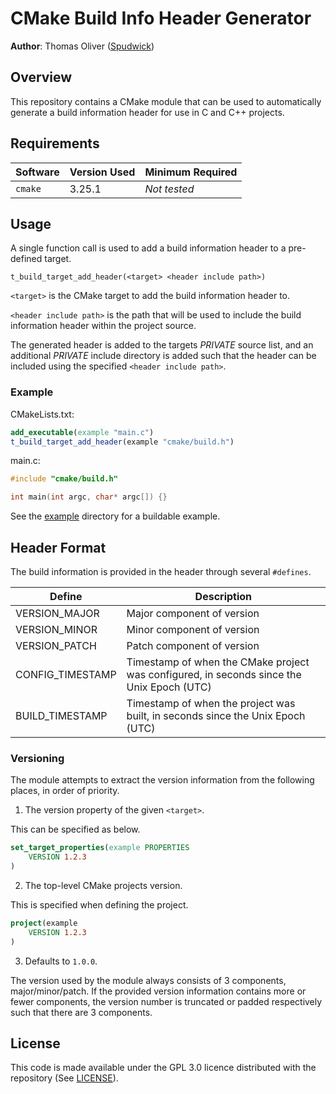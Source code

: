 # CMake Build Info Header Generator

**Author**: Thomas Oliver ([Spudwick](https://github.com/Spudwick))

## Overview

This repository contains a CMake module that can be used to automatically generate a build information header for use in C and C++ projects.

## Requirements

| Software | Version Used | Minimum Required |
|---|---|---|
| `cmake` | 3.25.1 | *Not tested* |

## Usage

A single function call is used to add a build information header to a pre-defined target.

```
t_build_target_add_header(<target> <header include path>)
```

`<target>` is the CMake target to add the build information header to.

`<header include path>` is the path that will be used to include the build information header within the project source.

The generated header is added to the targets *PRIVATE* source list, and an additional *PRIVATE* include directory is added such that the header can be included using the specified `<header include path>`.

### Example

CMakeLists.txt:
```cmake
add_executable(example "main.c")
t_build_target_add_header(example "cmake/build.h")
```

main.c:
```C
#include "cmake/build.h"

int main(int argc, char* argc[]) {}
```

See the [example](example) directory for a buildable example.

## Header Format

The build information is provided in the header through several `#defines`.

| Define | Description |
|---|---|
| VERSION_MAJOR | Major component of version |
| VERSION_MINOR | Minor component of version |
| VERSION_PATCH | Patch component of version |
| CONFIG_TIMESTAMP | Timestamp of when the CMake project was configured, in seconds since the Unix Epoch (UTC) |
| BUILD_TIMESTAMP | Timestamp of when the project was built, in seconds since the Unix Epoch (UTC) |

### Versioning

The module attempts to extract the version information from the following places, in order of priority.

1) The version property of the given `<target>`.

This can be specified as below.
```cmake
set_target_properties(example PROPERTIES
    VERSION 1.2.3
)
```

2) The top-level CMake projects version.

This is specified when defining the project.
```cmake
project(example
    VERSION 1.2.3
)
```

3) Defaults to `1.0.0`.

The version used by the module always consists of 3 components, major/minor/patch. If the provided version information contains more or fewer components, the version number is truncated or padded respectively such that there are 3 components.

## License

This code is made available under the GPL 3.0 licence distributed with the repository (See [LICENSE](LICENSE)).
